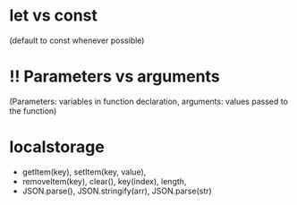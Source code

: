 # let vs const
(default to const whenever possible)

# !! Parameters vs arguments
(Parameters: variables in function declaration, arguments: values passed to the function)

# localstorage
  - getItem(key), setItem(key, value),
  - removeItem(key), clear(), key(index), length,
  - JSON.parse(), JSON.stringify(arr), JSON.parse(str)

  